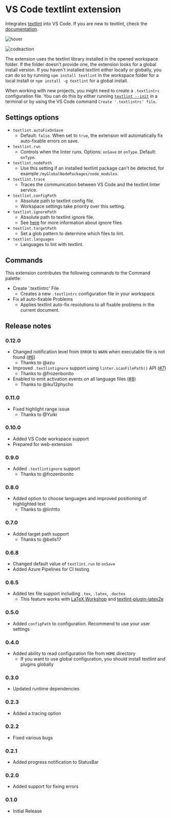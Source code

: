 # VS Code textlint extension

Integrates [textlint](https://textlint.github.io/) into VS Code. If you are new to textlint, check the [documentation](https://textlint.github.io/).

![hover](https://github.com/textlint/vscode-textlint/raw/main/imgs/hover.png?raw=true)

![codeaction](https://github.com/textlint/vscode-textlint/raw/main/imgs/codeaction.png?raw=true)

The extension uses the textlint library installed in the opened workspace folder. If the folder doesn't provide one, the extension looks for a global install version. If you haven't installed textlint either locally or globally, you can do so by running `npm install textlint` in the workspace folder for a local install or `npm install -g textlint` for a global install.

When working with new projects, you might need to create a `.textlintrc` configuration file. You can do this by either running [`textlint --init`](https://github.com/textlint/textlint/blob/master/docs/getting-started.md#configuration) in a terminal or by using the VS Code command `Create '.textlintrc' file`.

## Settings options

- `textlint.autoFixOnSave`
  - Default: `false`. When set to `true`, the extension will automatically fix auto-fixable errors on save.
- `textlint.run`
  - Controls when the linter runs. Options: `onSave` or `onType`. Default: `onType`.
- `textlint.nodePath`
  - Use this setting if an installed textlint package can't be detected, for example `/myGlobalNodePackages/node_modules`.
- `textlint.trace`
  - Traces the communication between VS Code and the textlint linter service.
- `textlint.configPath`
  - Absolute path to textlint config file.
  - Workspace settings take priority over this setting.
- `textlint.ignorePath`
  - Absolute path to textlint ignore file.
  - See [here](https://textlint.github.io/docs/ignore.html#ignoring-files-textlintignore) for more information about ignore files.
- `textlint.targetPath`
  - Set a glob pattern to determine which files to lint.
- `textlint.languages`
  - Languages to lint with textlint.

## Commands

This extension contributes the following commands to the Command palette:

- Create '.textlintrc' File
  - Creates a new `.textlintrc` configuration file in your workspace.
- Fix all auto-fixable Problems
  - Applies textlint auto-fix resolutions to all fixable problems in the current document.

## Release notes

### 0.12.0

- Changed notification level from `ERROR` to `WARN` when executable file is not found ([#6](https://github.com/textlint/vscode-textlint/pull/6))
  - Thanks to @azu
- Improved `.textlintignore` support using `linter.scanFilePath()` API ([#7](https://github.com/textlint/vscode-textlint/pull/7))
  - Thanks to @frozenbonito
- Enabled to emit activation events on all language files ([#8](https://github.com/textlint/vscode-textlint/pull/8))
  - Thanks to @iku12phycho

### 0.11.0

- Fixed highlight range issue
  - Thanks to @Yuiki

### 0.10.0

- Added VS Code workspace support
- Prepared for web-extension

### 0.9.0

- Added `.textlintignore` support
  - Thanks to @frozenbonito

### 0.8.0

- Added option to choose languages and improved positioning of highlighted text
  - Thanks to @linhtto

### 0.7.0

- Added target path support
  - Thanks to @bells17

### 0.6.8

- Changed default value of `textlint.run` to `onSave`
- Added Azure Pipelines for CI testing

### 0.6.5

- Added tex file support including `.tex`, `.latex`, `.doctex`
  - This feature works with [LaTeX Workshop](https://marketplace.visualstudio.com/items?itemName=James-Yu.latex-workshop) and [textlint-plugin-latex2e](https://github.com/ta2gch/textlint-plugin-latex2e)

### 0.5.0

- Added `configPath` to configuration. Recommend to use your user settings

### 0.4.0

- Added ability to read configuration file from `HOME` directory
  - If you want to use global configuration, you should install textlint and plugins globally

### 0.3.0

- Updated runtime dependencies

### 0.2.3

- Added a tracing option

### 0.2.2

- Fixed various bugs

### 0.2.1

- Added progress notification to StatusBar

### 0.2.0

- Added support for fixing errors

### 0.1.0

- Initial Release
